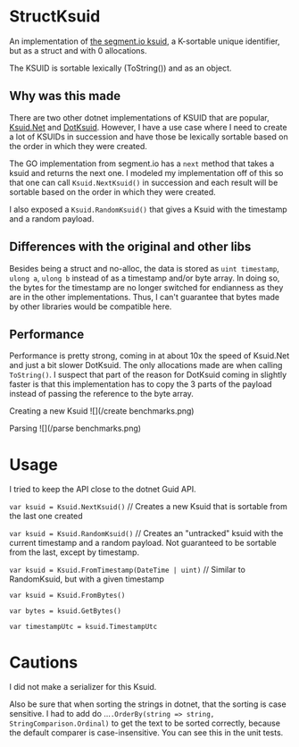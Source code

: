 ﻿# StructKsuid
An implementation of [the segment.io ksuid](https://github.com/segmentio/ksuid/tree/d24e51dda38d4a3994a500616c71cd36ec385889), a K-sortable unique identifier,
but as a struct and with 0 allocations.

The KSUID is sortable lexically (ToString()) and as an object.

## Why was this made
There are two other dotnet implementations of KSUID that are popular, 
[Ksuid.Net](https://github.com/JoyMoe/Ksuid.Net) and
[DotKsuid](https://github.com/viveks7/DotKsuid). However, I have a use case where I need to 
create a lot of KSUIDs in succession and have those be lexically sortable based on the order
in which they were created. 

The GO implementation from segment.io has a `next` method that takes a ksuid and returns the next one.
I modeled my implementation off of this so that one can call `Ksuid.NextKsuid()` in succession and
each result will be sortable based on the order in which they were created.

I also exposed a `Ksuid.RandomKsuid()` that gives a Ksuid with the timestamp and a random payload.

## Differences with the original and other libs
Besides being a struct and no-alloc, the data is stored as `uint timestamp`, `ulong a`, `ulong b` 
instead of as a timestamp and/or byte array. In doing so, the bytes for the timestamp are no longer
switched for endianness as they are in the other implementations. Thus, I can't guarantee that
bytes made by other libraries would be compatible here.

## Performance
Performance is pretty strong, coming in at about 10x the speed of Ksuid.Net and just a bit slower
DotKsuid. The only allocations made are when calling `ToString()`.
I suspect that part of the reason for DotKsuid coming in slightly faster is that
this implementation has to copy the 3 parts of the payload instead of passing the
reference to the byte array.

Creating a new Ksuid
![](/create benchmarks.png)

Parsing
![](/parse benchmarks.png)

# Usage
I tried to keep the API close to the dotnet Guid API.

`var ksuid = Ksuid.NextKsuid()` // Creates a new Ksuid that is sortable from the last one created

`var ksuid = Ksuid.RandomKsuid()` // Creates an "untracked" ksuid with the current timestamp and a random payload.
Not guaranteed to be sortable from the last, except by timestamp.

`var ksuid = Ksuid.FromTimestamp(DateTime | uint)` // Similar to RandomKsuid, but with a given timestamp

`var ksuid = Ksuid.FromBytes()`

`var bytes = ksuid.GetBytes()`

`var timestampUtc = ksuid.TimestampUtc`

# Cautions
I did not make a serializer for this Ksuid. 

Also be sure that when sorting the strings in dotnet,
that the sorting is case sensitive. I had to add do ...`.OrderBy(string => string, StringComparison.Ordinal)`
to get the text to be sorted correctly, because the default comparer is case-insensitive. 
You can see this in the unit tests.